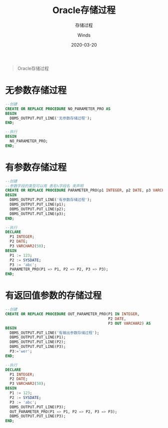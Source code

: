 ﻿---
layout:     post
title:      Oracle存储过程
subtitle:   存储过程
date:       2020-03-20
author:     Winds
header-img: img/post-bg-hacker.jpg
catalog: true
tags:

    - Oracle
    - Database
    - Base

---

> Oracle存储过程

# 无参数存储过程

```sql
--创建
CREATE OR REPLACE PROCEDURE NO_PARAMETER_PRO AS
BEGIN
  DBMS_OUTPUT.PUT_LINE('无参数存储过程');
END;

--执行
BEGIN
  NO_PARAMETER_PRO;
END;
```

# 有参数存储过程

```sql
--创建
--参数字段的类型可以用 表名%字段名 来声明
CREATE OR REPLACE PROCEDURE PARAMETER_PRO(p1 INTEGER, p2 DATE, p3 VARCHAR2) AS
BEGIN
  DBMS_OUTPUT.PUT_LINE('有参数存储过程');
  DBMS_OUTPUT.PUT_LINE(p1);
  DBMS_OUTPUT.PUT_LINE(p2);
  DBMS_OUTPUT.PUT_LINE(p3);
END;

--执行
DECLARE
  P1 INTEGER;
  P2 DATE;
  P3 VARCHAR2(50);
BEGIN
  P1 := 123;
  P2 := SYSDATE;
  P3 := 'abc';
  PARAMETER_PRO(P1 => P1, P2 => P2, P3 => P3);
END;
```

# 有返回值参数的存储过程

```sql
--创建
CREATE OR REPLACE PROCEDURE OUT_PARAMETER_PRO(P1 IN INTEGER,
                                              P2 DATE,
                                              P3 OUT VARCHAR2) AS
BEGIN
  DBMS_OUTPUT.PUT_LINE('有输出参数存储过程');
  DBMS_OUTPUT.PUT_LINE(P1);
  DBMS_OUTPUT.PUT_LINE(P2);
  DBMS_OUTPUT.PUT_LINE(P3);
  P3:='wer';
END;

--执行
DECLARE
  P1 INTEGER;
  P2 DATE;
  P3 VARCHAR2(50);
BEGIN
  P1 := 123;
  P2 := SYSDATE;
  P3 := 'abc';
  DBMS_OUTPUT.PUT_LINE(P3);
  OUT_PARAMETER_PRO(P1 => P1, P2 => P2, P3 => P3);
  DBMS_OUTPUT.PUT_LINE(P3);
END;
```
